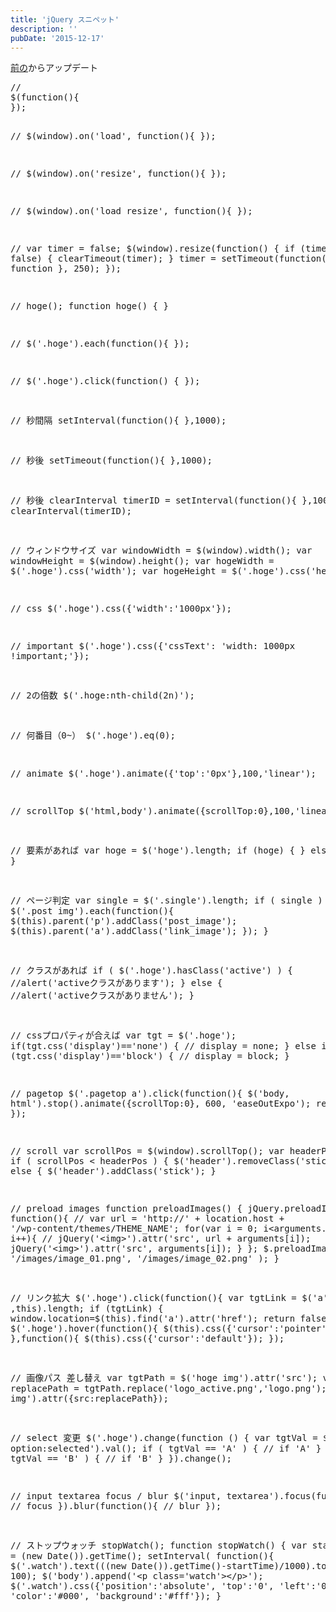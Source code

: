 ```yaml
---
title: 'jQuery スニペット'
description: ''
pubDate: '2015-12-17'
---
```


<p><a href="https://blog.yuheijotaki.com/901">前の</a>からアップデート</p>
<pre class="brush: jscript; title: ; notranslate" title="">//
$(function(){
});

//
$(window).on('load', function(){
});

//
$(window).on('resize', function(){
});

//
$(window).on('load resize', function(){
});

//
var timer = false;
$(window).resize(function() {
if (timer !== false) {
clearTimeout(timer);
}
timer = setTimeout(function() {
// function
}, 250);
});

//
hoge();
function hoge() {
}

//
$('.hoge').each(function(){
});

//
$('.hoge').click(function() {
});

// 秒間隔
setInterval(function(){
},1000);

// 秒後
setTimeout(function(){
},1000);

// 秒後 clearInterval
timerID = setInterval(function(){
},1000);
clearInterval(timerID);

// ウィンドウサイズ
var windowWidth = $(window).width();
var windowHeight = $(window).height();
var hogeWidth = $('.hoge').css('width');
var hogeHeight = $('.hoge').css('height');

// css
$('.hoge').css({'width':'1000px'});

// important
$('.hoge').css({'cssText': 'width: 1000px !important;'});

// 2の倍数
$('.hoge:nth-child(2n)');

// 何番目（0~）
$('.hoge').eq(0);

// animate
$('.hoge').animate({'top':'0px'},100,'linear');

// scrollTop
$('html,body').animate({scrollTop:0},100,'linear');

// 要素があれば
var hoge = $('hoge').length;
if (hoge) {
} else {
}

// ページ判定
var single = $('.single').length;
if ( single ) {
$('.post img').each(function(){
$(this).parent('p').addClass('post_image');
$(this).parent('a').addClass('link_image');
});
}

// クラスがあれば
if ( $('.hoge').hasClass('active') ) {
//alert('activeクラスがあります');
} else {
//alert('activeクラスがありません');
}

// cssプロパティが合えば
var tgt = $('.hoge');
if(tgt.css('display')=='none') {
// display = none;
} else if (tgt.css('display')=='block') {
// display = block;
}

// pagetop
$('.pagetop a').click(function(){
$('body, html').stop().animate({scrollTop:0}, 600, 'easeOutExpo');
return false;
});

// scroll
var scrollPos = $(window).scrollTop();
var headerPos = 20;
if ( scrollPos &lt; headerPos ) {
$('header').removeClass('stick');
} else {
$('header').addClass('stick');
}

// preload images
function preloadImages() {
jQuery.preloadImages = function(){
// var url = 'http://' + location.host + '/wp-content/themes/THEME_NAME';
for(var i = 0; i&lt;arguments.length; i++){
// jQuery('&lt;img&gt;').attr('src', url + arguments[i]);
jQuery('&lt;img&gt;').attr('src', arguments[i]);
}
};
$.preloadImages(
'/images/image_01.png',
'/images/image_02.png'
);
}

// リンク拡大
$('.hoge').click(function(){
	var tgtLink = $('a' ,this).length;
	if (tgtLink) {
		window.location=$(this).find('a').attr('href');
return false;
}
});
$('.hoge').hover(function(){
$(this).css({'cursor':'pointer'});
},function(){
$(this).css({'cursor':'default'});
});

// 画像パス 差し替え
var tgtPath = $('hoge img').attr('src');
var replacePath = tgtPath.replace('logo_active.png','logo.png');
$('hoge img').attr({src:replacePath});

// select 変更
$('.hoge').change(function () {
var tgtVal = $('.hoge option:selected').val();
if ( tgtVal == 'A' ) {
// if 'A'
} else if ( tgtVal == 'B' ) {
// if 'B'
}
}).change();

// input textarea focus / blur
$('input, textarea').focus(function(){
// focus
}).blur(function(){
// blur
});

// ストップウォッチ
stopWatch();
function stopWatch() {
var startTime = (new Date()).getTime();
setInterval( function(){
$('.watch').text(((new Date()).getTime()-startTime)/1000).toFixed(2);
}, 100);
$('body').append('&lt;p class='watch'&gt;&lt;/p&gt;');
$('.watch').css({'position':'absolute', 'top':'0', 'left':'0', 'color':'#000', 'background':'#fff'});
}

</pre>
